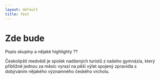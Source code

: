 ```yaml
---
layout: default
title: Test
---
```

# Zde bude
Popis skupiny a nějaké highlighty ??

Českolipští medvědi je spolek nadšených turistů z našeho gymnázia, který přibližně jednou za měsíc vyrazí na pěší výlet spojený zpravidla s dobýváním nějakého významného českého vrcholu. 
